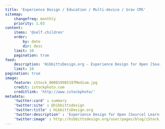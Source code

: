 ```yaml
---
title: 'Experience Design / Education / Multi-device / Grav CMS'
sitemap:
    changefreq: monthly
    priority: 1.03
content:
    items: '@self.children'
    order:
        by: date
        dir: desc
    limit: 10
    pagination: true
feed:
    description: 'HibbittsDesign.org - Experience Design for Open [Source] Learning Environments'
    limit: 10
pagination: true
image:
    feature: iStock_000019985197Medium.jpg
    credit: istockphoto.com
    creditlink: 'http://www.istockphoto/'
metadata:
    'twitter:card' : summary
    'twitter:site' : @hibbittsdesign
    'twitter:title' : HibbittsDesign.org
    'twitter:description' : 'Experience Design for Open [Source] Learning Environments'
    'twitter:image' : http://hibbittsdesign.org/user/pages/blog/iStock_000019985197Medium.jpg
---
```

